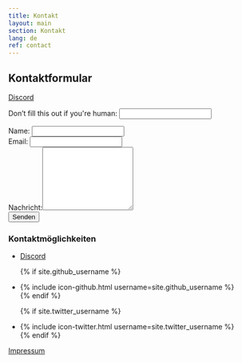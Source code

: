 ```yaml
---
title: Kontakt
layout: main
section: Kontakt
lang: de
ref: contact
---
```

<div class="row">
<div class="col-md-8">

<h2>Kontaktformular</h2>

<a href="https://discord.gg/tJNMaQG" aria-label="Discord">
    <i class="fab fa-discord fa-2x" aria-hidden="true"></i> Discord
</a>
<br>

<form name="contact" action="/thanks" netlify-honeypot="bot-name" netlify>
    <p class="hidden">
    <label>Don’t fill this out if you're human: <input name="bot-name" /></label>
    </p>
    <div class="form-group">
    <label>Name: <input class="form-control" type="text" name="name"></label>   
    </div>
    <div class="form-group">
    <label>Email: <input class="form-control" type="email" name="email"></label>
    </div>
    <div class="form-group">
    <label for="message">Nachricht:</label><textarea rows="8" class="form-control" name="message"></textarea>
    </div>
    <button class="btn btn-primary" type="submit">Senden</button>
</form>

</div>
<div class="col-md-4">

<h3>Kontaktmöglichkeiten</h3>

<ul>
<li><a href="https://discord.gg/tJNMaQG" aria-label="Discord">
    <i class="fab fa-discord fa-2x" aria-hidden="true"></i> Discord
</a></li>

{% if site.github_username %}
    <li>{% include icon-github.html username=site.github_username %}</li>
  {% endif %}

{% if site.twitter_username %}
    <li>{% include icon-twitter.html username=site.twitter_username %}</li>
  {% endif %}
</ul>

<a class="green" href="/impressum">Impressum</a>


</div>
</div>
